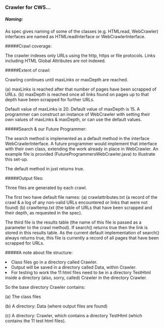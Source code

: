 ### Crawler for CW5...

##### Naming:

As spec gives naming of some of the classes (e.g. HTMLread, WebCrawler) interfaces are named as HTMLreadInterface or WebCrawlerInterface.

#####Crawl coverage:

The crawler indexes only URLs using the http, https or file protocols. Links including HTML Global Attributes are not indexed.

#####Extent of crawl:

Crawling continues until maxLinks or maxDepth are reached.

(a) maxLinks is reached after that number of pages have been scrapped of URLs.
(b) maxDepth is reached once all links found on pages up to that depth have been scrapped for further URLs.

Default value of maxLinks is 20. Default value of maxDepth is 15.  A programmer can construct an instance of WebCrawler with setting their own values of maxLinks & maxDepth, or can use the default values.

#####Search & our Future Programmer:

The search method is implemented as a default method in the interface WebCrawlerInterface. A future programmer would implement that interface with their own class, extending the work already in place in WebCrawler.  An example file is provided (FutureProgrammersWebCrawler.java) to illustrate this set-up.

The default method in just returns true.

#####Output files:

Three files are generated by each crawl.

The first two have default file names:
(a) crawlattributes.txt (a record of the crawl & a log of any non-valid URLs encountered or links that were not found)
(b) crawltemp.txt (the table of URLs that have been scrapped and their depth, as requested in the spec).

The third file is the results table (the name of this file is passed as a parameter to the crawl method).   If search() returns true then the link is stored in this results table.  As the current default implementation of search() always returns true, this file is currently a record of all pages that have been scrapped for URLs. 

#####A note about file structure:

<li>Class files go in a directory called Crawler.</li>

<li>Output will be saved in a directory called Data, within Crawler.</li>

<li>For testing to work the 11 html files need to be in a directory TestHtml inside a directory (also, sorry, called) Crawler in the directory Crawler. </li>

So the base directory Crawler contains:

(a) The class files

(b) A directory: Data (where output files are found)

(c) A directory: Crawler, which contains a directory TestHtml (which contains the 11 test html files).










